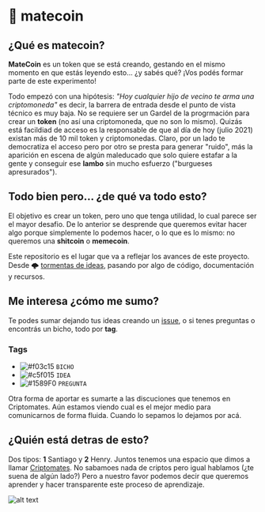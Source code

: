# 🧉 matecoin


## ¿Qué es matecoin?

**MateCoin** es un token que se está creando, gestando en el mismo momento en que estás leyendo esto... ¿y sabés qué? ¡Vos podés formar parte de este experimento!

Todo empezó con una hipótesis: *"Hoy cualquier hijo de vecino te arma una criptomoneda"* es decir, la barrera de entrada desde el punto de vista técnico es muy baja. No se requiere ser un Gardel de la progrmación para crear un **token** (no así una criptomoneda, que no son lo mismo). Quizás está facildiad de acceso es la responsable de que al día de hoy (julio 2021) existan más de 10 mil token y criptomonedas. Claro, por un lado te democratiza el acceso pero por otro se presta para generar "ruido", más la aparición en escena de algún maleducado que solo quiere estafar a la gente y conseguir ese **lambo** sin mucho esfuerzo ("burgueses apresurados"). 

## Todo bien pero... ¿de qué va todo esto? 
El objetivo es crear un token, pero uno que tenga utilidad, lo cual parece ser el mayor desafio. 
De lo anterior se desprende que queremos evitar hacer algo porque simplemente lo podemos hacer, o lo que es lo mismo: no queremos una **shitcoin** o **memecoin**.

Este repositorio es el lugar que va a reflejar los avances de este proyecto. Desde 🌩️ [tormentas de ideas](https://github.com/htejera/matecoin/wiki/Tormenta-de-ideas), pasando por algo de código, documentación y recursos. 

## Me interesa ¿cómo me sumo? 

Te podes sumar dejando tus ideas creando un [issue](https://github.com/htejera/matecoin/issues), o si tenes preguntas o encontrás un bicho, todo por **tag**. 

### Tags

- ![#f03c15](https://via.placeholder.com/15/f03c15/000000?text=+) `BICHO`
- ![#c5f015](https://via.placeholder.com/15/c5f015/000000?text=+) `IDEA`
- ![#1589F0](https://via.placeholder.com/15/1589F0/000000?text=+) `PREGUNTA`

Otra forma de aportar es sumarte a las discuciones que tenemos en Criptomates. Aún estamos viendo cual es el mejor medio para comunicarnos de forma fluida. Cuando lo sepamos lo dejamos por acá.


## ¿Quién está detras de esto?

Dos tipos: **1** Santiago y **2** Henry. Juntos tenemos una espacio que dimos a llamar [Criptomates](https://criptomates.tv). No sabamoes nada de criptos pero igual hablamos (¿te suena de algún lado?) Pero a nuestro favor podemos decir que queremos aprender y hacer transparente este proceso de aprendizaje.

![alt text](https://d33wubrfki0l68.cloudfront.net/035c1e06051bb6dacfa5a0d05372b5c1c9ce992a/5a2f3/assets/images/logo-96x98.png "Criptomates")
